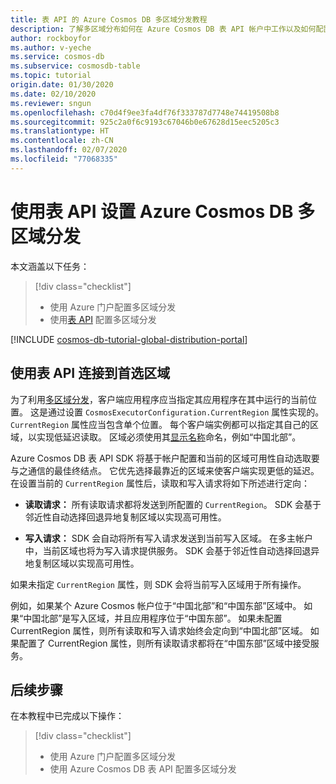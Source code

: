 ```yaml
---
title: 表 API 的 Azure Cosmos DB 多区域分发教程
description: 了解多区域分布如何在 Azure Cosmos DB 表 API 帐户中工作以及如何配置首选区域列表
author: rockboyfor
ms.author: v-yeche
ms.service: cosmos-db
ms.subservice: cosmosdb-table
ms.topic: tutorial
origin.date: 01/30/2020
ms.date: 02/10/2020
ms.reviewer: sngun
ms.openlocfilehash: c70d4f9ee3fa4df76f333787d7748e74419508b8
ms.sourcegitcommit: 925c2a0f6c9193c67046b0e67628d15eec5205c3
ms.translationtype: HT
ms.contentlocale: zh-CN
ms.lasthandoff: 02/07/2020
ms.locfileid: "77068335"
---
```

<!--Verify sucessfully-->
# <a name="set-up-azure-cosmos-db-multiple-region-distribution-using-the-table-api"></a>使用表 API 设置 Azure Cosmos DB 多区域分发

本文涵盖以下任务： 

> [!div class="checklist"]
> * 使用 Azure 门户配置多区域分发
> * 使用[表 API](table-introduction.md) 配置多区域分发

[!INCLUDE [cosmos-db-tutorial-global-distribution-portal](../../includes/cosmos-db-tutorial-global-distribution-portal.md)]

## <a name="connecting-to-a-preferred-region-using-the-table-api"></a>使用表 API 连接到首选区域

为了利用[多区域分发](distribute-data-globally.md)，客户端应用程序应当指定其应用程序在其中运行的当前位置。 这是通过设置 `CosmosExecutorConfiguration.CurrentRegion` 属性实现的。 `CurrentRegion` 属性应当包含单个位置。 每个客户端实例都可以指定其自己的区域，以实现低延迟读取。 区域必须使用其[显示名称](https://msdn.microsoft.com/library/azure/gg441293.aspx)命名，例如“中国北部”。 

Azure Cosmos DB 表 API SDK 将基于帐户配置和当前的区域可用性自动选取要与之通信的最佳终结点。 它优先选择最靠近的区域来使客户端实现更低的延迟。 在设置当前的 `CurrentRegion` 属性后，读取和写入请求将如下所述进行定向：

* **读取请求：** 所有读取请求都将发送到所配置的 `CurrentRegion`。 SDK 会基于邻近性自动选择回退异地复制区域以实现高可用性。

* **写入请求：** SDK 会自动将所有写入请求发送到当前写入区域。 在多主帐户中，当前区域也将为写入请求提供服务。 SDK 会基于邻近性自动选择回退异地复制区域以实现高可用性。

如果未指定 `CurrentRegion` 属性，则 SDK 会将当前写入区域用于所有操作。

例如，如果某个 Azure Cosmos 帐户位于“中国北部”和“中国东部”区域中。 如果“中国北部”是写入区域，并且应用程序位于“中国东部”。 如果未配置 CurrentRegion 属性，则所有读取和写入请求始终会定向到“中国北部”区域。 如果配置了 CurrentRegion 属性，则所有读取请求都将在“中国东部”区域中接受服务。

## <a name="next-steps"></a>后续步骤

在本教程中已完成以下操作：

> [!div class="checklist"]
> * 使用 Azure 门户配置多区域分发
> * 使用 Azure Cosmos DB 表 API 配置多区域分发

<!--Update_Description: update link -->
